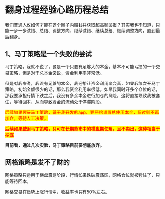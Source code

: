 # 翻身过程经验心路历程总结

我们普通人改如何才能在这个圈子内赚钱并获取超高额回报？其实我也不知道，只能一步一步试错、总结、调整方向、继续试错、继续总结、继续调整方向，直到最后翻身。



## 1、马丁策略是一个失败的尝试

马丁策略，我就不说了，这是一个只要有足够大的本金，基本不可能亏损的一个交易策略，但是对于总本金来说，资金利用率非常低。

但是对我来说，我没有足够的本金，我还想让资金利用率变高，如果我每次开马丁策略，初始金额很少的话，那么我资金利用率很低。如果我同时开多个仓位的话，那我要承担行情下跌之后，我没有多余本金进行加仓的风险，这将直接导致我被套住，等待回本，从而导致资金的流动处于停滞阶段。

<mark style="color:red;">后续如果要玩马丁策略，基于我开发的app，要严格设置总使用本金，超过则不再加仓，等待人工决策。</mark>

<mark style="color:red;">**后续如果使用马丁策略，只可在长期熊市中的横盘期使用，且不卖出，这种相当于抄底**</mark>

**目前看，通过几次实验，马丁策略目前要彻底放弃。**



## **网格策略是发不了财的**

网格策略只适用于横盘震荡阶段，行情如果跌破震荡区，网格仓位就被套住了，只能等待回本。

网格交易在趋势上涨行情中，收益率也只有50%左右。
